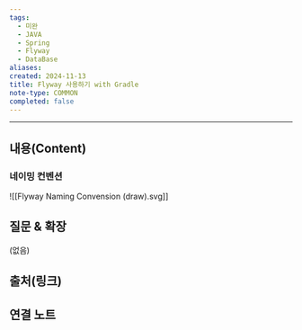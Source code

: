 ```yaml
---
tags:
  - 미완
  - JAVA
  - Spring
  - Flyway
  - DataBase
aliases: 
created: 2024-11-13
title: Flyway 사용하기 with Gradle
note-type: COMMON
completed: false
---
```



----
## 내용(Content)

### 네이밍 컨벤션

![[Flyway Naming Convension (draw).svg]]



## 질문 & 확장

(없음)

## 출처(링크)


## 연결 노트

